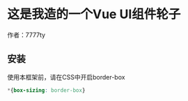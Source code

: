 # 这是我造的一个Vue UI组件轮子

作者：7777ty

## 安装

使用本框架前，请在CSS中开启border-box

```css
*{box-sizing: border-box}
```